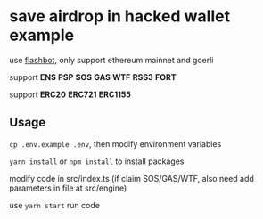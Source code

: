 # save airdrop in hacked wallet example

use [flashbot](https://github.com/flashbots/searcher-sponsored-tx), only support ethereum mainnet and goerli

support **ENS** **PSP** **SOS** **GAS** **WTF** **RSS3** **FORT**

support **ERC20** **ERC721** **ERC1155**

## Usage

`cp .env.example .env`, then modify environment variables

`yarn install` or `npm install` to install packages

modify code in src/index.ts (if claim SOS/GAS/WTF, also need add parameters in file at src/engine)

use `yarn start` run code
